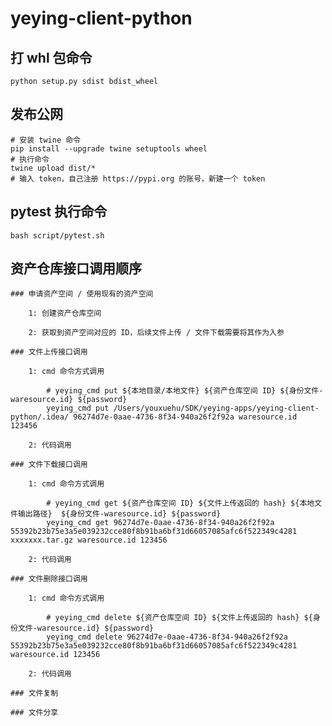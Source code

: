 # yeying-client-python

## 打 whl 包命令

    python setup.py sdist bdist_wheel

## 发布公网

    # 安装 twine 命令
    pip install --upgrade twine setuptools wheel
    # 执行命令
    twine upload dist/*
    # 输入 token，自己注册 https://pypi.org 的账号，新建一个 token
    

## pytest 执行命令

    bash script/pytest.sh

## 资产仓库接口调用顺序

    ### 申请资产空间 / 使用现有的资产空间
    
        1: 创建资产仓库空间

        2: 获取到资产空间对应的 ID，后续文件上传 / 文件下载需要将其作为入参

    ### 文件上传接口调用

        1: cmd 命令方式调用

            # yeying_cmd put ${本地目录/本地文件} ${资产仓库空间 ID} ${身份文件-waresource.id} ${password}
            yeying_cmd put /Users/youxuehu/SDK/yeying-apps/yeying-client-python/.idea/ 96274d7e-0aae-4736-8f34-940a26f2f92a waresource.id 123456

        2: 代码调用

    ### 文件下载接口调用

        1: cmd 命令方式调用

            # yeying_cmd get ${资产仓库空间 ID} ${文件上传返回的 hash} ${本地文件输出路径}  ${身份文件-waresource.id} ${password}
            yeying_cmd get 96274d7e-0aae-4736-8f34-940a26f2f92a 55392b23b75e3a5e039232cce80f8b91ba6bf31d66057085afc6f522349c4281 xxxxxxx.tar.gz waresource.id 123456

        2: 代码调用

    ### 文件删除接口调用

        1: cmd 命令方式调用
            
            # yeying_cmd delete ${资产仓库空间 ID} ${文件上传返回的 hash} ${身份文件-waresource.id} ${password}
            yeying_cmd delete 96274d7e-0aae-4736-8f34-940a26f2f92a 55392b23b75e3a5e039232cce80f8b91ba6bf31d66057085afc6f522349c4281 waresource.id 123456

        2: 代码调用
    
    ### 文件复制

    ### 文件分享

    


